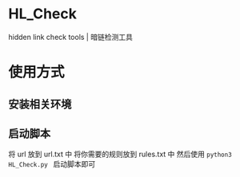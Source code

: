 # HL_Check
hidden link check tools | 暗链检测工具

# 使用方式
## 安装相关环境

## 启动脚本
将 url 放到 url.txt 中
将你需要的规则放到 rules.txt 中
然后使用 `python3 HL_Check.py ` 启动脚本即可
